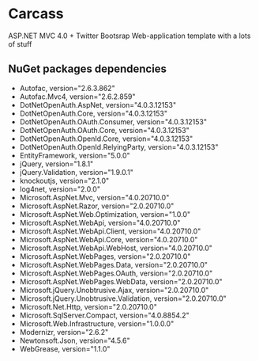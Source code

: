 Carcass
================================================================================
ASP.NET MVC 4.0 + Twitter Bootsrap 
Web-application template with a lots of stuff


NuGet packages dependencies
--------------------------------------------------------------------------------

* Autofac, version="2.6.3.862"
* Autofac.Mvc4, version="2.6.2.859"
* DotNetOpenAuth.AspNet, version="4.0.3.12153"
* DotNetOpenAuth.Core, version="4.0.3.12153"
* DotNetOpenAuth.OAuth.Consumer, version="4.0.3.12153"
* DotNetOpenAuth.OAuth.Core, version="4.0.3.12153"
* DotNetOpenAuth.OpenId.Core, version="4.0.3.12153"
* DotNetOpenAuth.OpenId.RelyingParty, version="4.0.3.12153"
* EntityFramework, version="5.0.0"
* jQuery, version="1.8.1"
* jQuery.Validation, version="1.9.0.1"
* knockoutjs, version="2.1.0"
* log4net, version="2.0.0"
* Microsoft.AspNet.Mvc, version="4.0.20710.0"
* Microsoft.AspNet.Razor, version="2.0.20710.0"
* Microsoft.AspNet.Web.Optimization, version="1.0.0"
* Microsoft.AspNet.WebApi, version="4.0.20710.0"
* Microsoft.AspNet.WebApi.Client, version="4.0.20710.0"
* Microsoft.AspNet.WebApi.Core, version="4.0.20710.0"
* Microsoft.AspNet.WebApi.WebHost, version="4.0.20710.0"
* Microsoft.AspNet.WebPages, version="2.0.20710.0"
* Microsoft.AspNet.WebPages.Data, version="2.0.20710.0"
* Microsoft.AspNet.WebPages.OAuth, version="2.0.20710.0"
* Microsoft.AspNet.WebPages.WebData, version="2.0.20710.0"
* Microsoft.jQuery.Unobtrusive.Ajax, version="2.0.20710.0"
* Microsoft.jQuery.Unobtrusive.Validation, version="2.0.20710.0"
* Microsoft.Net.Http, version="2.0.20710.0"
* Microsoft.SqlServer.Compact, version="4.0.8854.2"
* Microsoft.Web.Infrastructure, version="1.0.0.0"
* Modernizr, version="2.6.2"
* Newtonsoft.Json, version="4.5.6"
* WebGrease, version="1.1.0"